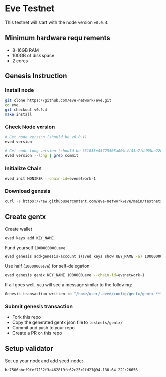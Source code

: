 # Eve Testnet

This testnet will start with the node version `v0.0.4`.

## Minimum hardware requirements

- 8-16GB RAM
- 100GB of disk space
- 2 cores

## Genesis Instruction

### Install node

```bash
git clone https://github.com/eve-network/eve.git
cd eve
git checkout v0.0.4
make install
```

### Check Node version

```bash
# Get node version (should be v0.0.4)
eved version

# Get node long version (should be f31035e45725505a001e4f45a7fdd85be22e110a)
eved version --long | grep commit
```

### Initialize Chain

```bash
eved init MONIKER --chain-id=evenetwork-1
```

### Download genesis

```bash
curl -s https://raw.githubusercontent.com/eve-network/eve/main/testnets/genesis.json > ~/.eved/config/genesis.json
```

## Create gentx

Create wallet

```bash
eved keys add KEY_NAME
```

Fund yourself `1000000000ueve`

```bash
eved genesis add-genesis-account $(eved keys show KEY_NAME -a) 1000000000ueve
```

Use half (`1000000ueve`) for self-delegation

```bash
eved genesis gentx KEY_NAME 1000000ueve --chain-id=evenetwork-1
```

If all goes well, you will see a message similar to the following:

```bash
Genesis transaction written to "/home/user/.eved/config/gentx/gentx-******.json"
```

### Submit genesis transaction

- Fork this repo
- Copy the generated gentx json file to `testnets/gentx/`
- Commit and push to your repo
- Create a PR on this repo


## Setup validator
Set up your node and add seed-nodes

    bc7506bbcf9fef7182f3a4628f9fc62c25c2fd27@94.130.64.229:26656
